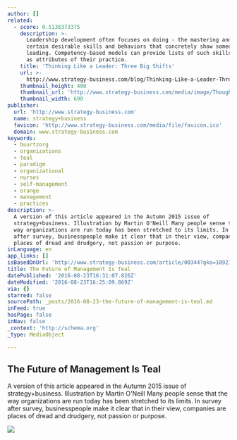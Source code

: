 ```yaml
---
author: []
related:
  - score: 0.5138373375
    description: >-
      Leadership development often focuses on doing - the mastering and use of
      certain desirable skills and behaviors that concretely show someone to be
      leading. Competency-based models can provide lists of such skills, as well
      as attributes of their practice.
    title: 'Thinking Like a Leader: Three Big Shifts'
    url: >-
      http://www.strategy-business.com/blog/Thinking-Like-a-Leader-Three-Big-Shifts?gko=7648c
    thumbnail_height: 400
    thumbnail_url: 'http://www.strategy-business.com/media/image/ThoughtA_thumb5_690x400.jpg'
    thumbnail_width: 690
publisher:
  url: 'http://www.strategy-business.com'
  name: strategy+business
  favicon: 'http://www.strategy-business.com/media/file/favicon.ico'
  domain: www.strategy-business.com
keywords:
  - buurtzorg
  - organizations
  - teal
  - paradigm
  - organizational
  - nurses
  - self-management
  - orange
  - management
  - practices
description: >-
  A version of this article appeared in the Autumn 2015 issue of
  strategy+business. Illustration by Martin O'Neill Many people sense that the
  way organizations are run today has been stretched to its limits. In survey
  after survey, businesspeople make it clear that in their view, companies are
  places of dread and drudgery, not passion or purpose.
inLanguage: en
app_links: []
isBasedOnUrl: 'http://www.strategy-business.com/article/00344?gko=10921'
title: The Future of Management Is Teal
datePublished: '2016-08-23T16:31:07.826Z'
dateModified: '2016-08-23T16:25:09.869Z'
via: {}
starred: false
sourcePath: _posts/2016-08-23-the-future-of-management-is-teal.md
inFeed: true
hasPage: false
inNav: false
_context: 'http://schema.org'
_type: MediaObject

---
```

<article style=""><h1>The Future of Management Is Teal</h1><p>A version of this article appeared in the Autumn 2015 issue of strategy+business. Illustration by Martin O'Neill Many people sense that the way organizations are run today has been stretched to its limits. In survey after survey, businesspeople make it clear that in their view, companies are places of dread and drudgery, not passion or purpose.</p><img src="http://www.strategy-business.com/media/image/00344-zoomable-594x780.jpg" /></article>